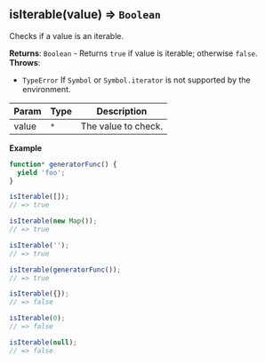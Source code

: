 <a name="isIterable"></a>

## isIterable(value) ⇒ <code>Boolean</code>
Checks if a value is an iterable.

**Returns**: <code>Boolean</code> - Returns `true` if value is iterable; otherwise `false`.  
**Throws**:

- <code>TypeError</code> If `Symbol` or `Symbol.iterator` is not supported by the environment.

| Param | Type | Description |
| --- | --- | --- |
| value | <code>\*</code> | The value to check. |

**Example**
```js
function* generatorFunc() {
  yield 'foo';
}

isIterable([]);
// => true

isIterable(new Map());
// => true

isIterable('');
// => true

isIterable(generatorFunc());
// => true

isIterable({});
// => false

isIterable(0);
// => false

isIterable(null);
// => false
```
